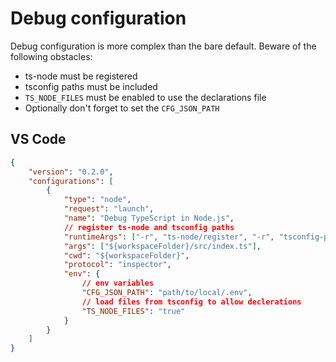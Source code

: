 # Debug configuration

Debug configuration is more complex than the bare default. Beware of the following obstacles:
- ts-node must be registered
- tsconfig paths must be included
- `TS_NODE_FILES` must be enabled to use the declarations file
- Optionally don't forget to set the `CFG_JSON_PATH`

## VS Code

```json
{
    "version": "0.2.0",
    "configurations": [
        {
            "type": "node",
            "request": "launch",
            "name": "Debug TypeScript in Node.js",
            // register ts-node and tsconfig paths
            "runtimeArgs": ["-r", "ts-node/register", "-r", "tsconfig-paths/register"],
            "args": ["${workspaceFolder}/src/index.ts"],
            "cwd": "${workspaceFolder}",
            "protocol": "inspector",
            "env": {
                // env variables
                "CFG_JSON_PATH": "path/to/local/.env",
                // load files from tsconfig to allow declerations
                "TS_NODE_FILES": "true"
            }
        }
    ]
}
```